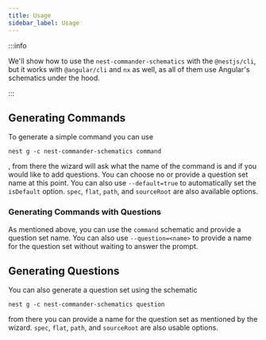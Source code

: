 ```yaml
---
title: Usage
sidebar_label: Usage
---
```


:::info

We'll show how to use the `nest-commander-schematics` with the `@nestjs/cli`, but it works with `@angular/cli` and `nx` as well, as all of them use Angular's schematics under the hood.

:::

## Generating Commands

To generate a simple command you can use

```shell
nest g -c nest-commander-schematics command
```

, from there the wizard will ask what the name of the command is and if you would like to add questions. You can choose no or provide a question set name at this point. You can also use `--default=true` to automatically set the `isDefault` option. `spec`, `flat`, `path`, and `sourceRoot` are also available options.

### Generating Commands with Questions

As mentioned above, you can use the `command` schematic and provide a question set name. You can also use `--question=<name>` to provide a name for the question set without waiting to answer the prompt.

## Generating Questions

You can also generate a question set using the schematic

```shell
nest g -c nest-commander-schematics question
```

from there you can provide a name for the question set as mentioned by the wizard. `spec`, `flat`, `path`, and `sourceRoot` are also usable options.
